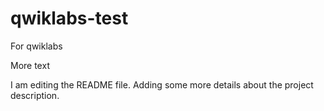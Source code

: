 # qwiklabs-test
For qwiklabs


More text

I am editing the README file. Adding some more details about the project description.

